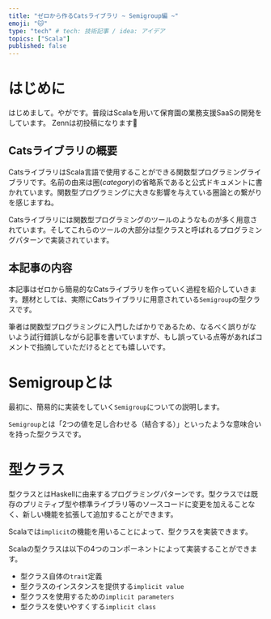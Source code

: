 ```yaml
---
title: "ゼロから作るCatsライブラリ ~ Semigroup編 ~"
emoji: "🐱"
type: "tech" # tech: 技術記事 / idea: アイデア
topics: ["Scala"]
published: false
---
```


# はじめに
はじめまして。やがです。普段はScalaを用いて保育園の業務支援SaaSの開発をしています。
Zennは初投稿になります💪

## Catsライブラリの概要
CatsライブラリはScala言語で使用することができる関数型プログラミングライブラリです。名前の由来は圏(_category_)の省略系であると公式ドキュメントに書かれています。関数型プログラミングに大きな影響を与えている圏論との繋がりを感じますね。

Catsライブラリには関数型プログラミングのツールのようなものが多く用意されています。そしてこれらのツールの大部分は型クラスと呼ばれるプログラミングパターンで実装されています。

## 本記事の内容
本記事はゼロから簡易的なCatsライブラリを作っていく過程を紹介していきます。題材としては、実際にCatsライブラリに用意されている`Semigroup`の型クラスです。

筆者は関数型プログラミングに入門したばかりであるため、なるべく誤りがないよう試行錯誤しながら記事を書いていますが、もし誤っている点等があればコメントで指摘していただけるととても嬉しいです。



# Semigroupとは
最初に、簡易的に実装をしていく`Semigroup`についての説明します。

`Semigroup`とは「2つの値を足し合わせる（結合する）」といったような意味合いを持った型クラスです。



# 型クラス
型クラスとはHaskellに由来するプログラミングパターンです。型クラスでは既存のプリミティブ型や標準ライブラリ等のソースコードに変更を加えることなく、新しい機能を拡張して追加することができます。

Scalaでは`implicit`の機能を用いることによって、型クラスを実装できます。

Scalaの型クラスは以下の4つのコンポーネントによって実装することができます。
- 型クラス自体の`trait`定義
- 型クラスのインスタンスを提供する`implicit value`
- 型クラスを使用するための`implicit parameters`
- 型クラスを使いやすくする`implicit class`

